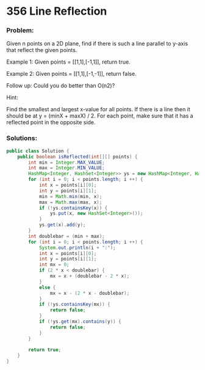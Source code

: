 # 356 Line Reflection

### Problem:

Given n points on a 2D plane, find if there is such a line parallel to y-axis that reflect the given points.

Example 1:
Given points = [[1,1],[-1,1]], return true.

Example 2:
Given points = [[1,1],[-1,-1]], return false.

Follow up:
Could you do better than O(n2)?

Hint:

Find the smallest and largest x-value for all points.
If there is a line then it should be at y = (minX + maxX) / 2.
For each point, make sure that it has a reflected point in the opposite side.

### Solutions:

```java
public class Solution {
    public boolean isReflected(int[][] points) {
        int min = Integer.MAX_VALUE;
        int max = Integer.MIN_VALUE;
        HashMap<Integer, HashSet<Integer>> ys = new HashMap<Integer, HashSet<Integer>>();
        for (int i = 0; i < points.length; i ++) {
            int x = points[i][0];
            int y = points[i][1];
            min = Math.min(min, x);
            max = Math.max(max, x);
            if (!ys.containsKey(x)) {
                ys.put(x, new HashSet<Integer>());
            }
            ys.get(x).add(y);
        }
        int doublebar = (min + max);
        for (int i = 0; i < points.length; i ++) {
            System.out.println(i + ":");
            int x = points[i][0];
            int y = points[i][1];
            int mx = 0;
            if (2 * x < doublebar) {
                mx = x + (doublebar - 2 * x);
            }
            else {
                mx = x - (2 * x - doublebar);
            }
            if (!ys.containsKey(mx)) {
                return false;
            }
            if (!ys.get(mx).contains(y)) {
                return false;
            }
        }
        
        return true;
    }
}
```